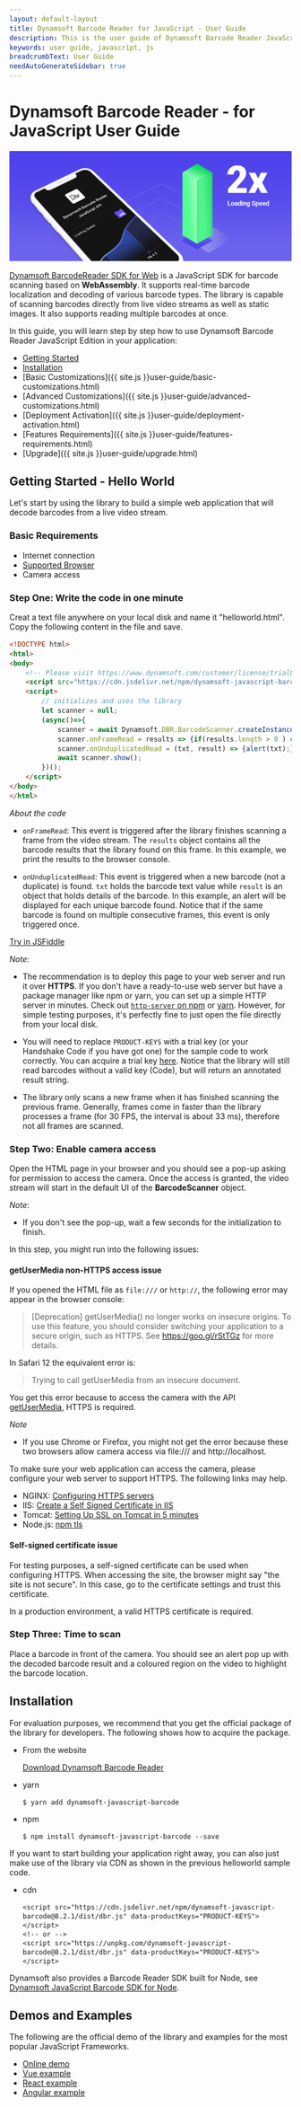 ```yaml
---
layout: default-layout
title: Dynamsoft Barcode Reader for JavaScript - User Guide
description: This is the user guide of Dynamsoft Barcode Reader JavaScript SDK.
keywords: user guide, javascript, js
breadcrumbText: User Guide
needAutoGenerateSidebar: true
---
```


# Dynamsoft Barcode Reader - for JavaScript User Guide

![Dynamsoft JavaScript Barcode SDK](assets/dbr-js-sdk.png)  

[Dynamsoft BarcodeReader SDK for Web](https://www.dynamsoft.com/Products/barcode-recognition-javascript.aspx) is a JavaScript SDK for barcode scanning based on **WebAssembly**. It supports real-time barcode localization and decoding of various barcode types. The library is capable of scanning barcodes directly from live video streams as well as static images. It also supports reading multiple barcodes at once.  

In this guide, you will learn step by step how to use Dynamsoft Barcode Reader JavaScript Edition in your application:

- [Getting Started](#getting-started---hello-world)
- [Installation](#installation)
- [Basic Customizations]({{ site.js }}user-guide/basic-customizations.html)
- [Advanced Customizations]({{ site.js }}user-guide/advanced-customizations.html)
- [Deployment Activation]({{ site.js }}user-guide/deployment-activation.html)
- [Features Requirements]({{ site.js }}user-guide/features-requirements.html)
- [Upgrade]({{ site.js }}user-guide/upgrade.html)


## Getting Started - Hello World  

Let's start by using the library to build a simple web application that will decode barcodes from a live video stream.  

### Basic Requirements

- Internet connection  
- [Supported Browser]({{site.js}}user-guide/features-requirements.html#system-requirements)
- Camera access  

### Step One: Write the code in one minute  

Creat a text file anywhere on your local disk and name it "helloworld.html". Copy the following content in the file and save. 

```html
<!DOCTYPE html>
<html>
<body>
    <!-- Please visit https://www.dynamsoft.com/customer/license/trialLicense?utm_source=guide&product=dbr&package=js to get a trial license. -->
    <script src="https://cdn.jsdelivr.net/npm/dynamsoft-javascript-barcode@8.2.1/dist/dbr.js" data-productKeys="PRODUCT-KEYS"></script>
    <script>
        // initializes and uses the library
        let scanner = null;
        (async()=>{
            scanner = await Dynamsoft.DBR.BarcodeScanner.createInstance();
            scanner.onFrameRead = results => {if(results.length > 0 ) console.log(results);};
            scanner.onUnduplicatedRead = (txt, result) => {alert(txt);};
            await scanner.show();
        })();
    </script>
</body>
</html>
```

*About the code*

- `onFrameRead`: This event is triggered after the library finishes scanning a frame from the video stream. The `results` object contains all the barcode results that the library found on this frame. In this example, we print the results to the browser console.

- `onUnduplicatedRead`: This event is triggered when a new barcode (not a duplicate) is found. `txt` holds the barcode text value while `result` is an object that holds details of the barcode. In this example, an alert will be displayed for each unique barcode found. Notice that if the same barcode is found on multiple consecutive frames, this event is only triggered once.


[Try in JSFiddle](https://jsfiddle.net/DynamsoftTeam/pL4e7yrd/)

*Note*:

- The recommendation is to deploy this page to your web server and run it over **HTTPS**. If you don't have a ready-to-use web server but have a package manager like npm or yarn, you can set up a simple HTTP server in minutes. Check out [`http-server` on npm](https://www.npmjs.com/package/http-server) or [yarn](https://yarnpkg.com/package/http-server). However, for simple testing purposes, it's perfectly fine to just open the file directly from your local disk.

- You will need to replace `PRODUCT-KEYS` with a trial key (or your Handshake Code if you have got one) for the sample code to work correctly. You can acquire a trial key [here](https://www.dynamsoft.com/customer/license/trialLicense?utm_source=guide&product=dbr&package=js). Notice that the library will still read barcodes without a valid key (Code), but will return an annotated result string.

- The library only scans a new frame when it has finished scanning the previous frame. Generally, frames come in faster than the library processes a frame (for 30 FPS, the interval is about 33 ms), therefore not all frames are scanned.

### Step Two: Enable camera access

Open the HTML page in your browser and you should see a pop-up asking for permission to access the camera. Once the access is granted, the video stream will start in the default UI of the **BarcodeScanner** object.  

*Note*: 

- If you don't see the pop-up, wait a few seconds for the initialization to finish.   

In this step, you might run into the following issues:

#### getUserMedia non-HTTPS access issue

If you opened the HTML file as `file:///` or `http://`, the following error may appear in the browser console:

> [Deprecation] getUserMedia() no longer works on insecure origins. To use this feature, you should consider switching your application to a secure origin, such as HTTPS. See https://goo.gl/rStTGz for more details.

In Safari 12 the equivalent error is:

> Trying to call getUserMedia from an insecure document.

You get this error because to access the camera with the API [getUserMedia](https://developer.mozilla.org/en-US/docs/Web/API/MediaDevices/getUserMedia), HTTPS is required.

*Note*

- If you use Chrome or Firefox, you might not get the error because these two browsers allow camera access via file:/// and http://localhost.

To make sure your web application can access the camera, please configure your web server to support HTTPS. The following links may help.

- NGINX: [Configuring HTTPS servers](https://nginx.org/en/docs/http/configuring_https_servers.html)
- IIS: [Create a Self Signed Certificate in IIS](https://aboutssl.org/how-to-create-a-self-signed-certificate-in-iis/)
- Tomcat: [Setting Up SSL on Tomcat in 5 minutes](https://dzone.com/articles/setting-ssl-tomcat-5-minutes)
- Node.js: [npm tls](https://nodejs.org/docs/v0.4.1/api/tls.html)

#### Self-signed certificate issue

For testing purposes, a self-signed certificate can be used when configuring HTTPS. When accessing the site, the browser might say "the site is not secure". In this case, go to the certificate settings and trust this certificate.

In a production environment, a valid HTTPS certificate is required.

### Step Three: Time to scan

Place a barcode in front of the camera. You should see an alert pop up with the decoded barcode result and a coloured region on the video to highlight the barcode location. 

## Installation

For evaluation purposes, we recommend that you get the official package of the library for developers. The following shows how to acquire the package.

* From the website

  [Download Dynamsoft Barcode Reader](https://www.dynamsoft.com/barcode-reader/downloads/)

* yarn

  ```
  $ yarn add dynamsoft-javascript-barcode
  ```

* npm

  ```
  $ npm install dynamsoft-javascript-barcode --save
  ```

If you want to start building your application right away, you can also just make use of the library via CDN as shown in the previous helloworld sample code.

* cdn

  ```
  <script src="https://cdn.jsdelivr.net/npm/dynamsoft-javascript-barcode@8.2.1/dist/dbr.js" data-productKeys="PRODUCT-KEYS"></script>
  <!-- or -->
  <script src="https://unpkg.com/dynamsoft-javascript-barcode@8.2.1/dist/dbr.js" data-productKeys="PRODUCT-KEYS"></script>
  ```

Dynamsoft also provides a Barcode Reader SDK built for Node, see [Dynamsoft JavaScript Barcode SDK for Node](https://github.com/dynamsoft-dbr/node-javascript-barcode).

## Demos and Examples

The following are the official demo of the library and examples for the most popular JavaScript Frameworks.

- [Online demo](https://demo.dynamsoft.com/barcode-reader-js/)
- [Vue example](https://github.com/Dynamsoft/javascript-barcode/tree/master/example/web/vue)    
- [React example](https://github.com/Dynamsoft/javascript-barcode/tree/master/example/web/react)     
- [Angular example](https://github.com/Dynamsoft/javascript-barcode/tree/master/example/web/angular)  

